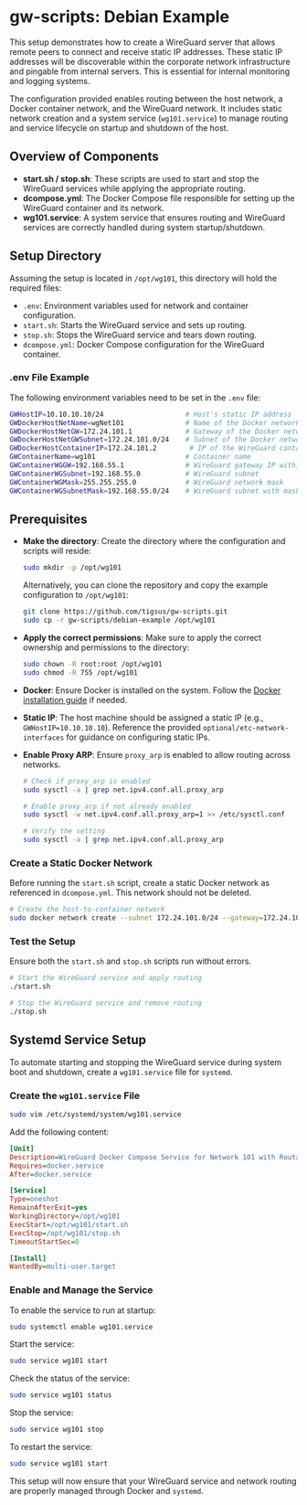 # gw-scripts: Debian Example

This setup demonstrates how to create a WireGuard server that allows remote peers to connect and receive static IP addresses. These static IP addresses will be discoverable within the corporate network infrastructure and pingable from internal servers. This is essential for internal monitoring and logging systems.

The configuration provided enables routing between the host network, a Docker container network, and the WireGuard network. It includes static network creation and a system service (`wg101.service`) to manage routing and service lifecycle on startup and shutdown of the host.

## Overview of Components

- **start.sh / stop.sh**: These scripts are used to start and stop the WireGuard services while applying the appropriate routing.
- **dcompose.yml**: The Docker Compose file responsible for setting up the WireGuard container and its network.
- **wg101.service**: A system service that ensures routing and WireGuard services are correctly handled during system startup/shutdown.

## Setup Directory

Assuming the setup is located in `/opt/wg101`, this directory will hold the required files:

- `.env`: Environment variables used for network and container configuration.
- `start.sh`: Starts the WireGuard service and sets up routing.
- `stop.sh`: Stops the WireGuard service and tears down routing.
- `dcompose.yml`: Docker Compose configuration for the WireGuard container.

### .env File Example

The following environment variables need to be set in the `.env` file:

```bash
GWHostIP=10.10.10.10/24                    # Host's static IP address
GWDockerHostNetName=wgNet101               # Name of the Docker network for the host-container connection
GWDockerHostNetGW=172.24.101.1             # Gateway of the Docker network
GWDockerHostNetGWSubnet=172.24.101.0/24    # Subnet of the Docker network
GWDockerHostContainerIP=172.24.101.2        # IP of the WireGuard container service
GWContainerName=wg101                      # Container name
GWContainerWGGW=192.168.55.1               # WireGuard gateway IP within the container
GWContainerWGSubnet=192.168.55.0           # WireGuard subnet
GWContainerWGMask=255.255.255.0            # WireGuard network mask
GWContainerWGSubnetMask=192.168.55.0/24    # WireGuard subnet with mask
```

## Prerequisites

- **Make the directory**: Create the directory where the configuration and scripts will reside:

  ```bash
  sudo mkdir -p /opt/wg101
  ```

  Alternatively, you can clone the repository and copy the example configuration to `/opt/wg101`:

  ```bash
  git clone https://github.com/tigsus/gw-scripts.git
  sudo cp -r gw-scripts/debian-example /opt/wg101
  ```

- **Apply the correct permissions**: Make sure to apply the correct ownership and permissions to the directory:

  ```bash
  sudo chown -R root:root /opt/wg101
  sudo chmod -R 755 /opt/wg101
  ```

- **Docker**: Ensure Docker is installed on the system. Follow the [Docker installation guide](https://docs.docker.com/get-docker/) if needed.

- **Static IP**: The host machine should be assigned a static IP (e.g., `GWHostIP=10.10.10.10`). Reference the provided `optional/etc-network-interfaces` for guidance on configuring static IPs.

- **Enable Proxy ARP**: Ensure `proxy_arp` is enabled to allow routing across networks.

  ```bash
  # Check if proxy_arp is enabled
  sudo sysctl -a | grep net.ipv4.conf.all.proxy_arp

  # Enable proxy_arp if not already enabled
  sudo sysctl -w net.ipv4.conf.all.proxy_arp=1 >> /etc/sysctl.conf

  # Verify the setting
  sudo sysctl -a | grep net.ipv4.conf.all.proxy_arp
  ```

### Create a Static Docker Network

Before running the `start.sh` script, create a static Docker network as referenced in `dcompose.yml`. This network should not be deleted.

```bash
# Create the host-to-container network
sudo docker network create --subnet 172.24.101.0/24 --gateway=172.24.101.1 wgNet101
```

### Test the Setup

Ensure both the `start.sh` and `stop.sh` scripts run without errors.

```bash
# Start the WireGuard service and apply routing
./start.sh

# Stop the WireGuard service and remove routing
./stop.sh
```

## Systemd Service Setup

To automate starting and stopping the WireGuard service during system boot and shutdown, create a `wg101.service` file for `systemd`.

### Create the `wg101.service` File

```bash
sudo vim /etc/systemd/system/wg101.service
```

Add the following content:

```ini
[Unit]
Description=WireGuard Docker Compose Service for Network 101 with Routable Client
Requires=docker.service
After=docker.service

[Service]
Type=oneshot
RemainAfterExit=yes
WorkingDirectory=/opt/wg101
ExecStart=/opt/wg101/start.sh
ExecStop=/opt/wg101/stop.sh
TimeoutStartSec=0

[Install]
WantedBy=multi-user.target
```

### Enable and Manage the Service

To enable the service to run at startup:

```bash
sudo systemctl enable wg101.service
```

Start the service:

```bash
sudo service wg101 start
```

Check the status of the service:

```bash
sudo service wg101 status
```

Stop the service:

```bash
sudo service wg101 stop
```

To restart the service:

```bash
sudo service wg101 start
```

This setup will now ensure that your WireGuard service and network routing are properly managed through Docker and `systemd`.

